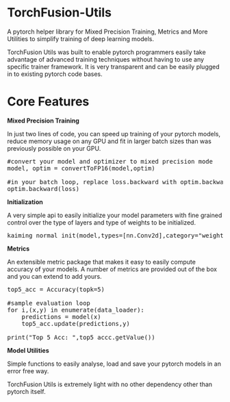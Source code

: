 # TorchFusion-Utils
A pytorch helper library for Mixed Precision Training, Metrics and More Utilities to simplify training of deep learning models.

TorchFusion Utils was built to enable pytorch programmers easily take advantage of advanced training techniques without having to use any specific trainer framework. It is very transparent and can be easily plugged in to existing pytorch code bases.

# Core Features

**Mixed Precision Training**

In just two lines of code, you can speed up training of your pytorch models, reduce memory usage on any GPU and fit in larger batch sizes than was previously possible on your GPU.

<pre>#convert your model and optimizer to mixed precision mode
model, optim = convertToFP16(model,optim)

#in your batch loop, replace loss.backward with optim.backward(loss)
optim.backward(loss)
</pre>

**Initialization**

A very simple api to easily initialize your model parameters with fine grained control over the type of layers and type of weights to be initialized.

<pre>
kaiming_normal_init(model,types=[nn.Conv2d],category="weight")
</pre>

**Metrics**

An extensible metric package that makes it easy to easily compute accuracy of your models. A number of metrics are provided out of the box and you can extend to add yours.

<pre>
top5_acc = Accuracy(topk=5)

#sample evaluation loop
for i,(x,y) in enumerate(data_loader):
    predictions = model(x)
    top5_acc.update(predictions,y)

print("Top 5 Acc: ",top5_accc.getValue())
</pre>

**Model Utilities**

Simple functions to easily analyse, load and save your pytorch models in an error free way.


TorchFusion Utils is extremely light with no other dependency other than pytorch itself.


